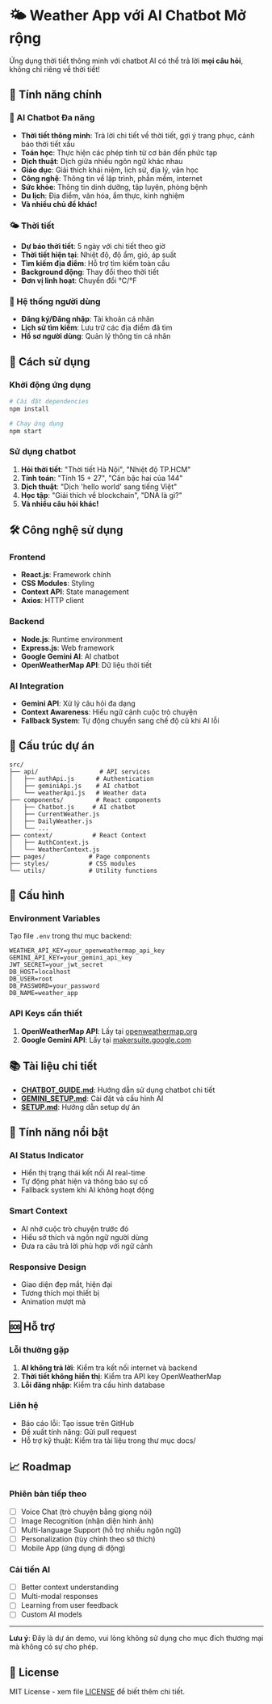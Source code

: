 # 🌤️ Weather App với AI Chatbot Mở rộng

Ứng dụng thời tiết thông minh với chatbot AI có thể trả lời **mọi câu hỏi**, không chỉ riêng về thời tiết!

## 🌟 Tính năng chính

### 🤖 AI Chatbot Đa năng
- **Thời tiết thông minh**: Trả lời chi tiết về thời tiết, gợi ý trang phục, cảnh báo thời tiết xấu
- **Toán học**: Thực hiện các phép tính từ cơ bản đến phức tạp
- **Dịch thuật**: Dịch giữa nhiều ngôn ngữ khác nhau
- **Giáo dục**: Giải thích khái niệm, lịch sử, địa lý, văn học
- **Công nghệ**: Thông tin về lập trình, phần mềm, internet
- **Sức khỏe**: Thông tin dinh dưỡng, tập luyện, phòng bệnh
- **Du lịch**: Địa điểm, văn hóa, ẩm thực, kinh nghiệm
- **Và nhiều chủ đề khác!**

### 🌤️ Thời tiết
- **Dự báo thời tiết**: 5 ngày với chi tiết theo giờ
- **Thời tiết hiện tại**: Nhiệt độ, độ ẩm, gió, áp suất
- **Tìm kiếm địa điểm**: Hỗ trợ tìm kiếm toàn cầu
- **Background động**: Thay đổi theo thời tiết
- **Đơn vị linh hoạt**: Chuyển đổi °C/°F

### 👤 Hệ thống người dùng
- **Đăng ký/Đăng nhập**: Tài khoản cá nhân
- **Lịch sử tìm kiếm**: Lưu trữ các địa điểm đã tìm
- **Hồ sơ người dùng**: Quản lý thông tin cá nhân

## 🚀 Cách sử dụng

### Khởi động ứng dụng
```bash
# Cài đặt dependencies
npm install

# Chạy ứng dụng
npm start
```

### Sử dụng chatbot
1. **Hỏi thời tiết**: "Thời tiết Hà Nội", "Nhiệt độ TP.HCM"
2. **Tính toán**: "Tính 15 + 27", "Căn bậc hai của 144"
3. **Dịch thuật**: "Dịch 'hello world' sang tiếng Việt"
4. **Học tập**: "Giải thích về blockchain", "DNA là gì?"
5. **Và nhiều câu hỏi khác!**

## 🛠️ Công nghệ sử dụng

### Frontend
- **React.js**: Framework chính
- **CSS Modules**: Styling
- **Context API**: State management
- **Axios**: HTTP client

### Backend
- **Node.js**: Runtime environment
- **Express.js**: Web framework
- **Google Gemini AI**: AI chatbot
- **OpenWeatherMap API**: Dữ liệu thời tiết

### AI Integration
- **Gemini API**: Xử lý câu hỏi đa dạng
- **Context Awareness**: Hiểu ngữ cảnh cuộc trò chuyện
- **Fallback System**: Tự động chuyển sang chế độ cũ khi AI lỗi

## 📁 Cấu trúc dự án

```
src/
├── api/                 # API services
│   ├── authApi.js      # Authentication
│   ├── geminiApi.js    # AI chatbot
│   └── weatherApi.js   # Weather data
├── components/         # React components
│   ├── Chatbot.js     # AI chatbot
│   ├── CurrentWeather.js
│   ├── DailyWeather.js
│   └── ...
├── context/           # React Context
│   ├── AuthContext.js
│   └── WeatherContext.js
├── pages/            # Page components
├── styles/           # CSS modules
└── utils/            # Utility functions
```

## 🔧 Cấu hình

### Environment Variables
Tạo file `.env` trong thư mục backend:
```env
WEATHER_API_KEY=your_openweathermap_api_key
GEMINI_API_KEY=your_gemini_api_key
JWT_SECRET=your_jwt_secret
DB_HOST=localhost
DB_USER=root
DB_PASSWORD=your_password
DB_NAME=weather_app
```

### API Keys cần thiết
1. **OpenWeatherMap API**: Lấy tại [openweathermap.org](https://openweathermap.org/api)
2. **Google Gemini API**: Lấy tại [makersuite.google.com](https://makersuite.google.com/app/apikey)

## 📚 Tài liệu chi tiết

- **[CHATBOT_GUIDE.md](./CHATBOT_GUIDE.md)**: Hướng dẫn sử dụng chatbot chi tiết
- **[GEMINI_SETUP.md](./GEMINI_SETUP.md)**: Cài đặt và cấu hình AI
- **[SETUP.md](./SETUP.md)**: Hướng dẫn setup dự án

## 🎯 Tính năng nổi bật

### AI Status Indicator
- Hiển thị trạng thái kết nối AI real-time
- Tự động phát hiện và thông báo sự cố
- Fallback system khi AI không hoạt động

### Smart Context
- AI nhớ cuộc trò chuyện trước đó
- Hiểu sở thích và ngôn ngữ người dùng
- Đưa ra câu trả lời phù hợp với ngữ cảnh

### Responsive Design
- Giao diện đẹp mắt, hiện đại
- Tương thích mọi thiết bị
- Animation mượt mà

## 🆘 Hỗ trợ

### Lỗi thường gặp
1. **AI không trả lời**: Kiểm tra kết nối internet và backend
2. **Thời tiết không hiển thị**: Kiểm tra API key OpenWeatherMap
3. **Lỗi đăng nhập**: Kiểm tra cấu hình database

### Liên hệ
- Báo cáo lỗi: Tạo issue trên GitHub
- Đề xuất tính năng: Gửi pull request
- Hỗ trợ kỹ thuật: Kiểm tra tài liệu trong thư mục docs/

## 📈 Roadmap

### Phiên bản tiếp theo
- [ ] Voice Chat (trò chuyện bằng giọng nói)
- [ ] Image Recognition (nhận diện hình ảnh)
- [ ] Multi-language Support (hỗ trợ nhiều ngôn ngữ)
- [ ] Personalization (tùy chỉnh theo sở thích)
- [ ] Mobile App (ứng dụng di động)

### Cải tiến AI
- [ ] Better context understanding
- [ ] Multi-modal responses
- [ ] Learning from user feedback
- [ ] Custom AI models

---

**Lưu ý**: Đây là dự án demo, vui lòng không sử dụng cho mục đích thương mại mà không có sự cho phép.

## 📄 License

MIT License - xem file [LICENSE](LICENSE) để biết thêm chi tiết.
